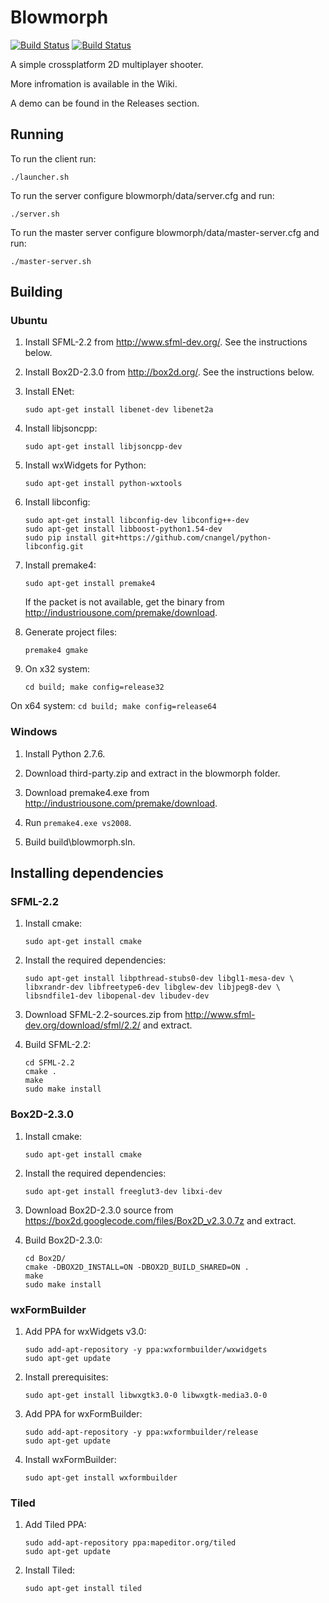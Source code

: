 ﻿Blowmorph
==========

[![Build Status](https://travis-ci.org/bmteam/blowmorph.svg?branch=master)](https://travis-ci.org/bmteam/blowmorph)
[![Build Status](https://ci.appveyor.com/api/projects/status/lecflmqj7erg90ps?svg=true)](https://ci.appveyor.com/project/xairy/blowmorph)


A simple crossplatform 2D multiplayer shooter.

More infromation is available in the Wiki.

A demo can be found in the Releases section.

## Running

To run the client run:
```
./launcher.sh
```

To run the server configure blowmorph/data/server.cfg and run:
```
./server.sh
```

To run the master server configure blowmorph/data/master-server.cfg and run:
```
./master-server.sh
```

## Building

### Ubuntu

1. Install SFML-2.2 from http://www.sfml-dev.org/. See the instructions below.

2. Install Box2D-2.3.0 from http://box2d.org/. See the instructions below.

3. Install ENet:
    ```
    sudo apt-get install libenet-dev libenet2a
    ```

4. Install libjsoncpp:
    ```
    sudo apt-get install libjsoncpp-dev
    ```

5. Install wxWidgets for Python:
    ```
    sudo apt-get install python-wxtools
    ```

6. Install libconfig:
    ```
    sudo apt-get install libconfig-dev libconfig++-dev
    sudo apt-get install libboost-python1.54-dev
    sudo pip install git+https://github.com/cnangel/python-libconfig.git
    ```

7. Install premake4:
    ```
    sudo apt-get install premake4
    ```
    
    If the packet is not available, get the binary from http://industriousone.com/premake/download.

8. Generate project files:
    ```
    premake4 gmake
    ```

9. On x32 system:
    ```
    cd build; make config=release32
    ```
On x64 system:
    ```
    cd build; make config=release64
    ```

### Windows

1. Install Python 2.7.6.

2. Download third-party.zip and extract in the blowmorph folder.

3. Download premake4.exe from http://industriousone.com/premake/download.

4. Run `premake4.exe vs2008`.

5. Build build\blowmorph.sln.
    
## Installing dependencies

### SFML-2.2

1. Install cmake:
    ```
    sudo apt-get install cmake
    ```

2. Install the required dependencies:
    ```
    sudo apt-get install libpthread-stubs0-dev libgl1-mesa-dev \
    libxrandr-dev libfreetype6-dev libglew-dev libjpeg8-dev \
    libsndfile1-dev libopenal-dev libudev-dev
    ```

3. Download SFML-2.2-sources.zip from http://www.sfml-dev.org/download/sfml/2.2/ and extract.

4. Build SFML-2.2:
    ```
    cd SFML-2.2
    cmake .
    make
    sudo make install
    ```

### Box2D-2.3.0

1. Install cmake:
    ```
    sudo apt-get install cmake
    ```

2. Install the required dependencies:
    ```
    sudo apt-get install freeglut3-dev libxi-dev
    ```

3. Download Box2D-2.3.0 source from https://box2d.googlecode.com/files/Box2D_v2.3.0.7z and extract.

4. Build Box2D-2.3.0:
    ```
    cd Box2D/
    cmake -DBOX2D_INSTALL=ON -DBOX2D_BUILD_SHARED=ON .
    make
    sudo make install
    ```

### wxFormBuilder

1. Add PPA for wxWidgets v3.0:
    ```
    sudo add-apt-repository -y ppa:wxformbuilder/wxwidgets
    sudo apt-get update
    ```

2. Install prerequisites:
    ```
    sudo apt-get install libwxgtk3.0-0 libwxgtk-media3.0-0
    ```

3. Add PPA for wxFormBuilder:
    ```
    sudo add-apt-repository -y ppa:wxformbuilder/release
    sudo apt-get update
    ```

4. Install wxFormBuilder:
    ```
    sudo apt-get install wxformbuilder
    ```

### Tiled

1. Add Tiled PPA:
    ```
    sudo add-apt-repository ppa:mapeditor.org/tiled
    sudo apt-get update
    ```

2. Install Tiled:
    ```
    sudo apt-get install tiled
    ```
